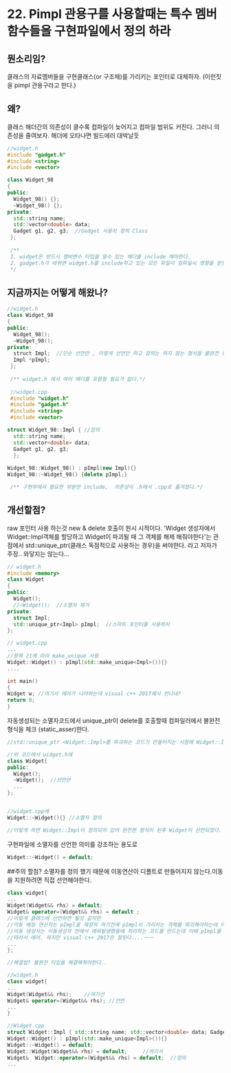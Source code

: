 # 22. Pimpl 관용구를 사용할때는 특수 멤버함수들을 구현파일에서 정의 하라

## 뭔소리임?
클래스의 자료멤버들을 구현클래스(or 구조체)를 가리키는 포인터로 대체하자. (이런짓을 pimpl 관용구라고 한다.)

## 왜?
클래스 해더간의 의존성이 클수록 컴파일이 늦어지고 컴파일 범위도 커진다. 그러니 의존성을 줄여보자. 
해더에 오타나면 빌드에러 대박날듯

```c++
//widget.h
#include "gadget.h" 
#include <string>
#include <vector>

class Widget_98
{
public:
  Widget_98() {};
  ~Widget_98() {};
private:
  std::string name;
  std::vector<double> data;
  Gadget g1, g2, g3;  //Gadget 사용자 정의 Class
 };
 
 /**
 1. widget은 반드시 멤버변수 타입을 알수 있는 해더를 include 해야한다.
 2. gadget.h가 바뀌면 widget.h를 include하고 있는 모든 파일이 컴파일시 영향을 받는다->의존성 생김
 */
```

## 지금까지는 어떻게 해왔나?

```c++
//widget.h
class Widget_98
{
public:
  Widget_98();
  ~Widget_98();
private:
  struct Impl;  //단순 선언만 , 이렇게 선언만 하고 정의는 하지 않는 형식을 불완전 형식(imcomplete type)이라고 한다.
  Impl *pImpl;
 };
 
 /** widget.h 에서 여러 해더를 포함할 필요가 없다.*/
 
 //widget.cpp
 #include "widget.h"
 #include "gadget.h"
 #include <string>
 #include <vector>

struct Widget_98::Impl { //정의
  std::string name;
  std::vector<double> data;
  Gadget g1, g2, g3;
  };
  
Widget_98::Widget_98() : pImpl(new Impl){}
Widget_98::~Widget_98() {delete pImpl;}

 /** 구현부에서 필요한 부분만 include,  의존성이 .h에서 .cpp로 옮겨졌다.*/
 ```

## 개선할점?
raw 포인터 사용 하는것
new & delete 호출이 원시 시적이다.
'Widget 생성자에서 Widget::Impl객체를 할당하고 Widget이 파괴될 때 그 객체를 해제 해줘야한다'는 관점에서 std::unique_ptr(클래스 독점적으로 사용하는 경우)을 써야한다. 라고 저자가 주장.. 와닿지는 않는다...

```c++
// widget.h
#include <memory>  
class Widget
{
public:
  Widget();
  //~Widget();  //소멸자 제거
private:
  struct Impl;
  std::unique_ptr<Impl> pImpl;  //스마트 포인터를 사용하자
};

// widget.cpp
...
//항목 21에 따라 make_unique 사용
Widget::Widget() : pImpl(std::make_unique<Impl>()){}
....

int main()
{
Widget w; //여기서 에러가 나야하는데 visual c++ 2017에서 안나네?
return 0;
}

```
자동생성되는 소멸자코드에서 unique_ptr이 delete를 호출할때 컴파일러에서 불완전 형식을 체크 (static_asser)한다.

```c++
//std::unique_ptr <Widget::Impl>를 파괴하는 코드가 만들어지는 시점에 Widget::Impl이 완전한 형식이되게 하면 문제가 해결

//위 코드에서 widget.h에
class Widget{
public:
  Widget();
  ~Widget();  //선언만
  ...
};


//widget.cpp에 
Widget::~Widget(){} //소멸자 정의

//이렇게 하면 Widget::Impl이 정의되어 있어 완전한 형식이 된후 Widget이 선언되었다.
```
구현파일에 소멸자를 선언한 의미를 강조하는 용도로
```c++
Widget::~Widget() = default;
```

##주의 할점?
소멸자를 정의 했기 때문에 이동연산이 디폴트로 만들어지지 않는다.이동을 지원하려면 직접 선언해야한다.
```c++
class widget{
...
Widget(Widget&& rhs) = default;
Widget& operator=(Widget&& rhs) = default ;
//이렇게 클래스에 선언하면 될것 같지만
//이동 배정 연산자는 pImpl을 재정의 하기전에 pImpl이 가리키는 객체를 파괴해야하는데 이때 Impl이 불완전 타입이라서 에러
//이동 생성자는 이동생성자 안에서 예외발생했을때 처리하는 코드를 만드는데 이때 pImpl를 파괴하려면 Impl이 완전 형식이어야 한다.
//따라서 에러. 하지만 visual c++ 2017은 잘된다....ㅡㅡ
...
};

//해결법? 불완전 타입을 해결해줘야한다..

//widget.h
class widget{
...
Widget(Widget&& rhs);    //여기선
Widget& operator=(Widget&& rhs); //선언
...
}

//Widget.cpp
struct Widget::Impl { std::string name; std::vector<double> data; Gadget g1, g2, g3;};
Widget::Widget() : pImpl(std::make_unique<Impl>()){}
Widget::~Widget() = default;
Widget::Widget(Widget&& rhs) = default;     //여기서
Widget&  Widget::operator=(Widget&& rhs) = default;  //정의
...
```


